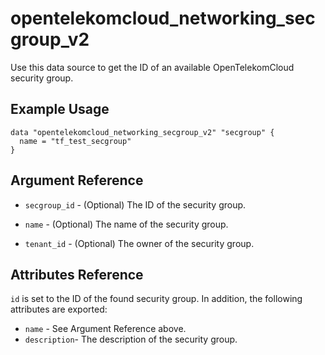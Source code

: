 # opentelekomcloud_networking_secgroup_v2

Use this data source to get the ID of an available OpenTelekomCloud security group.

## Example Usage

```hcl
data "opentelekomcloud_networking_secgroup_v2" "secgroup" {
  name = "tf_test_secgroup"
}
```

## Argument Reference

* `secgroup_id` - (Optional) The ID of the security group.

* `name` - (Optional) The name of the security group.

* `tenant_id` - (Optional) The owner of the security group.

## Attributes Reference

`id` is set to the ID of the found security group. In addition, the following
attributes are exported:

* `name` - See Argument Reference above.
* `description`- The description of the security group.
